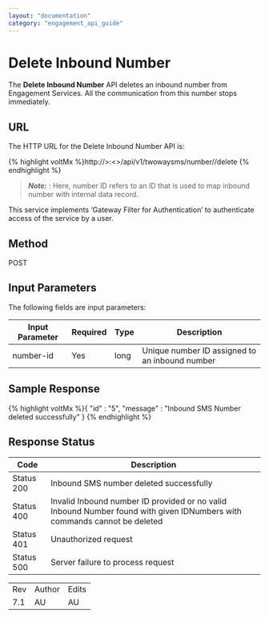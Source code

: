 ```yaml
---
layout: "documentation"
category: "engagement_api_guide"
---
```

                            


Delete Inbound Number
=====================

The **Delete Inbound Number** API deletes an inbound number from Engagement Services. All the communication from this number stops immediately.

URL
---

The HTTP URL for the Delete Inbound Number API is:

{% highlight voltMx %}http://<host>>:<<port>>/api/v1/twowaysms/number/<number-id>/delete
{% endhighlight %}

> **_Note:_** <number-id>: Here, number ID refers to an ID that is used to map inbound number with internal data record.

This service implements ‘Gateway Filter for Authentication’ to authenticate access of the service by a user.

Method
------

POST

Input Parameters
----------------

The following fields are input parameters:

  
| Input Parameter | Required | Type | Description |
| --- | --- | --- | --- |
| number-id | Yes | long | Unique number ID assigned to an inbound number |

Sample Response
---------------

{% highlight voltMx %}{
  "id" : "5",
  "message" : "Inbound SMS Number deleted successfully"
}
{% endhighlight %}

Response Status
---------------

  
| Code | Description |
| --- | --- |
| Status 200 | Inbound SMS number deleted successfully |
| Status 400 | Invalid Inbound number ID provided or no valid Inbound Number found with given IDNumbers with commands cannot be deleted |
| Status 401 | Unauthorized request |
| Status 500 | Server failure to process request |

<table class="TableStyle-RevisionTable" cellspacing="0" style="mc-table-style: url('../Resources/TableStyles/RevisionTable.css');" data-mc-conditions="Default.HTML"><colgroup><col class="TableStyle-RevisionTable-Column-Column1"> <col class="TableStyle-RevisionTable-Column-Column1"> <col class="TableStyle-RevisionTable-Column-Column1"></colgroup><tbody><tr class="TableStyle-RevisionTable-Body-Body1"><td class="TableStyle-RevisionTable-BodyE-Column1-Body1">Rev</td><td class="TableStyle-RevisionTable-BodyE-Column1-Body1">Author</td><td class="TableStyle-RevisionTable-BodyD-Column1-Body1">Edits</td></tr><tr class="TableStyle-RevisionTable-Body-Body1"><td class="TableStyle-RevisionTable-BodyB-Column1-Body1">7.1</td><td class="TableStyle-RevisionTable-BodyB-Column1-Body1">AU</td><td class="TableStyle-RevisionTable-BodyA-Column1-Body1">AU</td></tr></tbody></table>
